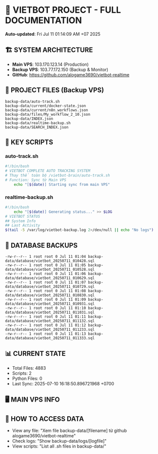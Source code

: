 # 🤖 VIETBOT PROJECT - FULL DOCUMENTATION
**Auto-updated**: Fri Jul 11 01:14:09 AM +07 2025

## 🏗️ SYSTEM ARCHITECTURE
- **Main VPS**: 103.170.123.14 (Production)
- **Backup VPS**: 103.77.172.150 (Backup & Monitor)
- **GitHub**: https://github.com/alogame3690/vietbot-realtime

## 📁 PROJECT FILES (Backup VPS)
```
backup-data/auto-track.sh
backup-data/current/docker-state.json
backup-data/current/n8n_workflows.json
backup-data/files/My_workflow_2_10.json
backup-data/INDEX.json
backup-data/realtime-backup.sh
backup-data/SEARCH_INDEX.json
```

## 🔧 KEY SCRIPTS
### auto-track.sh
```bash
#!/bin/bash
# VIETBOT COMPLETE AUTO TRACKING SYSTEM
# Thay thế toàn bộ /vietbot-brain/auto-track.sh
# Function: Sync từ Main VPS
    echo "[$(date)] Starting sync from main VPS"
```
### realtime-backup.sh
```bash
#!/bin/bash
    echo "[$(date)] Generating status..." >> $LOG
# VIETBOT STATUS
## System Info
## Last Activity
$(tail -5 /var/log/vietbot-backup.log 2>/dev/null || echo "No logs")
```

## 💾 DATABASE BACKUPS
```
-rw-r--r-- 1 root root 0 Jul 11 01:04 backup-data/database/vietbot_20250711_010428.sql
-rw-r--r-- 1 root root 0 Jul 11 01:05 backup-data/database/vietbot_20250711_010528.sql
-rw-r--r-- 1 root root 0 Jul 11 01:06 backup-data/database/vietbot_20250711_010629.sql
-rw-r--r-- 1 root root 0 Jul 11 01:07 backup-data/database/vietbot_20250711_010729.sql
-rw-r--r-- 1 root root 0 Jul 11 01:08 backup-data/database/vietbot_20250711_010830.sql
-rw-r--r-- 1 root root 0 Jul 11 01:09 backup-data/database/vietbot_20250711_010931.sql
-rw-r--r-- 1 root root 0 Jul 11 01:10 backup-data/database/vietbot_20250711_011031.sql
-rw-r--r-- 1 root root 0 Jul 11 01:11 backup-data/database/vietbot_20250711_011132.sql
-rw-r--r-- 1 root root 0 Jul 11 01:12 backup-data/database/vietbot_20250711_011233.sql
-rw-r--r-- 1 root root 0 Jul 11 01:13 backup-data/database/vietbot_20250711_011333.sql
```

## 📊 CURRENT STATE
- Total Files: 4883
- Scripts: 2
- Python Files: 0
- Last Sync: 2025-07-10 16:18:50.896721968 +0700

## 🖥️ MAIN VPS INFO


## 🚨 HOW TO ACCESS DATA
- View any file: "Xem file backup-data/[filename] từ github alogame3690/vietbot-realtime"
- Check logs: "Show backup-data/logs/[logfile]"
- View scripts: "List all .sh files in backup-data/"
